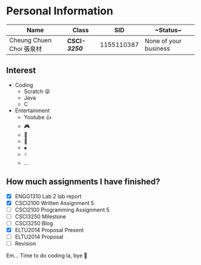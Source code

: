 # Personal Information

|**Name**|**Class**|**SID**|**~Status~**|
|----|----|----|----|
|Cheung Chuen Choi 張泉材|**CSCI-*3250***|1155110387|None of your business|

## Interest
* Coding
  * Scratch :stuck_out_tongue_closed_eyes:
  * Java
  * C
* Entertainment
  * Youtube :thumbsup:
  * :video_game:
  * :basketball:
  * :8ball:
  * :spades:
  * :mahjong:
  * ...
  
## How much assignments I have finished?
- [x] ENGG1310 Lab 2 lab report
- [x] CSCI2100 Written Assignment 5
- [ ] CSCI2100 Programming Assignment 5
- [ ] CSCI3250 Milestone
- [ ] CSCI3250 Blog
- [x] ELTU2014 Proposal Present
- [ ] ELTU2014 Proposal 
- [ ] Revision

Em... Time to do coding la, bye :wave:
